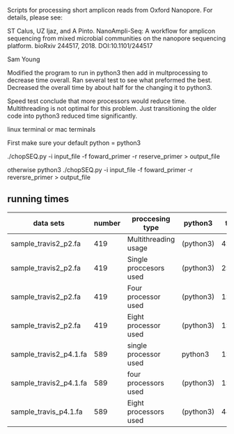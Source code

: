 Scripts for processing short amplicon reads from Oxford Nanopore. For details, please see:

ST Calus, UZ Ijaz, and A Pinto. NanoAmpli-Seq: A workflow for amplicon sequencing from mixed microbial communities on the nanopore sequencing platform. bioRxiv 244517, 2018. DOI:10.1101/244517


Sam Young

Modified the program to run in python3 then add in multprocessing to decrease time overall. Ran several test to see what preformed the best.  Decreased the overall time by about half for the changing it to python3. 

Speed test conclude that more processors would reduce time. Multithreading is not optimal for this problem. Just transitioning the older code into python3 reduced time significantly. 

linux terminal or mac terminals

First make sure your default python = python3 

./chopSEQ.py -i input_file -f foward_primer -r reserve_primer > output_file 

otherwise python3 ./chopSEQ.py -i input_file -f foward_primer -r reversre_primer > output_file 

running times
-------------


|data sets|number|proccesing type|python3|times|
|--------------------|-----|----------------------|-------|--------|
|sample_travis2_p2.fa|419|Multithreading usage|(python3)|4:42:33|
|sample_travis2_p2.fa|419|Single proccesors used|(python3)|2:33:51|
|sample_travis2_p2.fa|419|Four processor used|(python3)|1:43:39|
|sample_travis2_p2.fa|419|Eight processor used|(python3)|1:15:52|
|sample_travis2_p4.1.fa|589|single processor used   |python3|1:54:53|
|sample_travis2_p4.1.fa|589|four processors used|(python3)|1:26:40|
|sample_travis_p4.1.fa|589|Eight processors used|(python3)|44:51|


